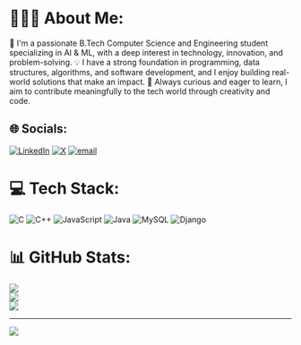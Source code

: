 # 🧑🏼‍💻 About Me:
👋 I'm a passionate B.Tech Computer Science and Engineering student specializing in AI & ML, with a deep interest in technology, innovation, and problem-solving.
💡 I have a strong foundation in programming, data structures, algorithms, and software development, and I enjoy building real-world solutions that make an impact.
🚀 Always curious and eager to learn, I aim to contribute meaningfully to the tech world through creativity and code.


## 🌐 Socials:
[![LinkedIn](https://img.shields.io/badge/LinkedIn-%230077B5.svg?logo=linkedin&logoColor=white)](https://linkedin.com/in/https://www.linkedin.com/in/debraj-ganguly-47194227b/) [![X](https://img.shields.io/badge/X-black.svg?logo=X&logoColor=white)](https://x.com/https://x.com/DEBRAJGANG46468) [![email](https://img.shields.io/badge/Email-D14836?logo=gmail&logoColor=white)](mailto:duladlyganguly@gmail.com) 

# 💻 Tech Stack:
![C](https://img.shields.io/badge/c-%2300599C.svg?style=for-the-badge&logo=c&logoColor=white) ![C++](https://img.shields.io/badge/c++-%2300599C.svg?style=for-the-badge&logo=c%2B%2B&logoColor=white) ![JavaScript](https://img.shields.io/badge/javascript-%23323330.svg?style=for-the-badge&logo=javascript&logoColor=%23F7DF1E) ![Java](https://img.shields.io/badge/java-%23ED8B00.svg?style=for-the-badge&logo=openjdk&logoColor=white) ![MySQL](https://img.shields.io/badge/mysql-4479A1.svg?style=for-the-badge&logo=mysql&logoColor=white) ![Django](https://img.shields.io/badge/django-%23092E20.svg?style=for-the-badge&logo=django&logoColor=white)
# 📊 GitHub Stats:
![](https://github-readme-stats.vercel.app/api?username=Debraj245&theme=dark&hide_border=false&include_all_commits=true&count_private=false)<br/>
![](https://nirzak-streak-stats.vercel.app/?user=Debraj245&theme=dark&hide_border=false)<br/>
![](https://github-readme-stats.vercel.app/api/top-langs/?username=Debraj245&theme=dark&hide_border=false&include_all_commits=true&count_private=false&layout=compact)

---
[![](https://visitcount.itsvg.in/api?id=Debraj245&icon=2&color=1)](https://visitcount.itsvg.in)

<!-- Proudly created with GPRM ( https://gprm.itsvg.in ) -->
